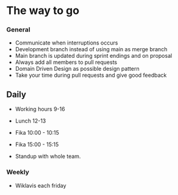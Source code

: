 # The way to go



### General

- Communicate when interruptions occurs
- Development branch instead of using main as merge branch
- Main branch is updated during sprint endings and on proposal
- Always add all members to pull requests
- Domain Driven Design as possible design pattern
- Take your time during pull requests and give good feedback

## Daily

- Working hours 9-16

- Lunch 12-13

- Fika 10:00 - 10:15

- Fika 15:00 - 15:15

- Standup with whole team.

  

### Weekly

- Wiklavis each friday


